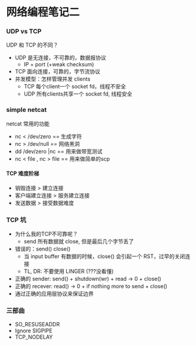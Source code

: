 网络编程笔记二
============

### UDP vs TCP

UDP 和 TCP 的不同？
* UDP 是无连接，不可靠的，数据报协议
	- IP + port (+weak checksum)
* TCP 面向连接，可靠的，字节流协议
* 并发模型：怎样管理并发 clients
	- TCP 每个client一个 socket fd，线程不安全
	- UDP 所有clients共享一个 socket fd, 线程安全

### simple netcat

netcat 常用的功能
* nc < /dev/zero == 生成字符
* nc > /dev/null == 网络黑洞
* dd /dev/zero |nc == 用来做带宽测试
* nc < file , nc > file == 用来做简单的scp

#### TCP 难度阶梯

* 销毁连接 > 建立连接
* 客户端建立连接 > 服务建立连接
* 发送数据 > 接受数据难度

### TCP 坑

* 为什么我的TCP不可靠呢？
	- send 所有数据就 close, 但是最后几个字节丢了
* 错误的：send() close()
	- 当 input buffer 有数据的时候，close() 会引起一个 RST，过早的关闭连接
	- TL, DR: 不要使用 LINGER (???没看懂)
* 正确的 sender: send() + shutdown(wr) + read -> 0 + close()
* 正确的 recever: read() -> 0 + if nothing more to send + close()
* 通过正确的应用层协议来保证边界

### 三部曲

* SO_RESUSEADDR
* Ignore SIGPIPE
* TCP_NODELAY




